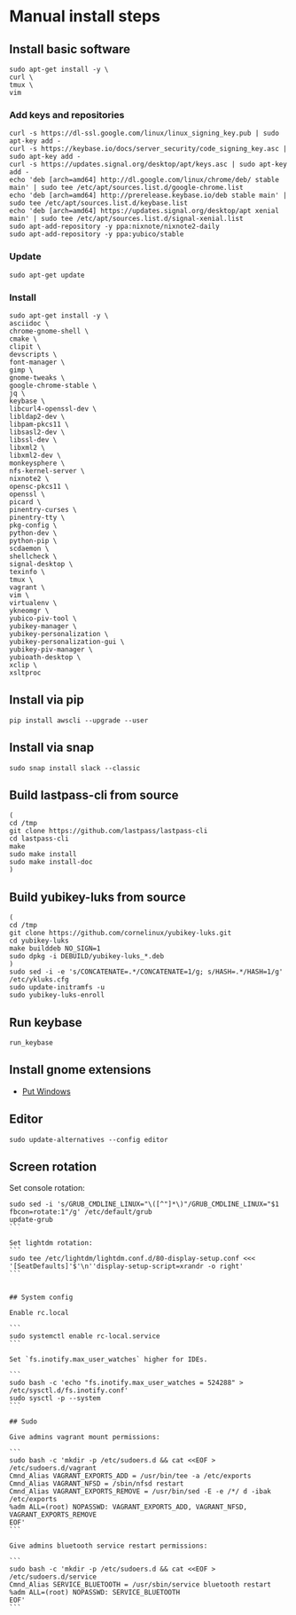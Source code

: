 # Manual install steps

## Install basic software

```
sudo apt-get install -y \
curl \
tmux \
vim
```

### Add keys and repositories

```
curl -s https://dl-ssl.google.com/linux/linux_signing_key.pub | sudo apt-key add -
curl -s https://keybase.io/docs/server_security/code_signing_key.asc | sudo apt-key add -
curl -s https://updates.signal.org/desktop/apt/keys.asc | sudo apt-key add -
echo 'deb [arch=amd64] http://dl.google.com/linux/chrome/deb/ stable main' | sudo tee /etc/apt/sources.list.d/google-chrome.list
echo 'deb [arch=amd64] http://prerelease.keybase.io/deb stable main' | sudo tee /etc/apt/sources.list.d/keybase.list
echo 'deb [arch=amd64] https://updates.signal.org/desktop/apt xenial main' | sudo tee /etc/apt/sources.list.d/signal-xenial.list
sudo apt-add-repository -y ppa:nixnote/nixnote2-daily
sudo apt-add-repository -y ppa:yubico/stable
```

### Update

```
sudo apt-get update
```

### Install

```
sudo apt-get install -y \
asciidoc \
chrome-gnome-shell \
cmake \
clipit \
devscripts \
font-manager \
gimp \
gnome-tweaks \
google-chrome-stable \
jq \
keybase \
libcurl4-openssl-dev \
libldap2-dev \
libpam-pkcs11 \
libsasl2-dev \
libssl-dev \
libxml2 \
libxml2-dev \
monkeysphere \
nfs-kernel-server \
nixnote2 \
opensc-pkcs11 \
openssl \
picard \
pinentry-curses \
pinentry-tty \
pkg-config \
python-dev \
python-pip \
scdaemon \
shellcheck \
signal-desktop \
texinfo \
tmux \
vagrant \
vim \
virtualenv \
ykneomgr \
yubico-piv-tool \
yubikey-manager \
yubikey-personalization \
yubikey-personalization-gui \
yubikey-piv-manager \
yubioath-desktop \
xclip \
xsltproc
```

## Install via pip

```
pip install awscli --upgrade --user
```

## Install via snap

```
sudo snap install slack --classic
```

## Build lastpass-cli from source

```
(
cd /tmp
git clone https://github.com/lastpass/lastpass-cli
cd lastpass-cli
make
sudo make install
sudo make install-doc
)
```

## Build yubikey-luks from source

```
(
cd /tmp
git clone https://github.com/cornelinux/yubikey-luks.git
cd yubikey-luks
make builddeb NO_SIGN=1
sudo dpkg -i DEBUILD/yubikey-luks_*.deb
)
sudo sed -i -e 's/CONCATENATE=.*/CONCATENATE=1/g; s/HASH=.*/HASH=1/g' /etc/ykluks.cfg
sudo update-initramfs -u
sudo yubikey-luks-enroll
```

## Run keybase

```
run_keybase
```

## Install gnome extensions

* [Put Windows](https://extensions.gnome.org/extension/39/put-windows/)


## Editor

```
sudo update-alternatives --config editor
```

## Screen rotation

Set console rotation:

````
sudo sed -i 's/GRUB_CMDLINE_LINUX="\([^"]*\)"/GRUB_CMDLINE_LINUX="$1 fbcon=rotate:1"/g' /etc/default/grub
update-grub
```

Set lightdm rotation:
```
sudo tee /etc/lightdm/lightdm.conf.d/80-display-setup.conf <<< '[SeatDefaults]'$'\n''display-setup-script=xrandr -o right'
```


## System config

Enable rc.local

```
sudo systemctl enable rc-local.service
```

Set `fs.inotify.max_user_watches` higher for IDEs.

```
sudo bash -c 'echo "fs.inotify.max_user_watches = 524288" > /etc/sysctl.d/fs.inotify.conf'
sudo sysctl -p --system
```

## Sudo

Give admins vagrant mount permissions:

```
sudo bash -c 'mkdir -p /etc/sudoers.d && cat <<EOF > /etc/sudoers.d/vagrant
Cmnd_Alias VAGRANT_EXPORTS_ADD = /usr/bin/tee -a /etc/exports
Cmnd_Alias VAGRANT_NFSD = /sbin/nfsd restart
Cmnd_Alias VAGRANT_EXPORTS_REMOVE = /usr/bin/sed -E -e /*/ d -ibak /etc/exports
%adm ALL=(root) NOPASSWD: VAGRANT_EXPORTS_ADD, VAGRANT_NFSD, VAGRANT_EXPORTS_REMOVE
EOF'
```

Give admins bluetooth service restart permissions:

```
sudo bash -c 'mkdir -p /etc/sudoers.d && cat <<EOF > /etc/sudoers.d/service
Cmnd_Alias SERVICE_BLUETOOTH = /usr/sbin/service bluetooth restart
%adm ALL=(root) NOPASSWD: SERVICE_BLUETOOTH
EOF'
```
